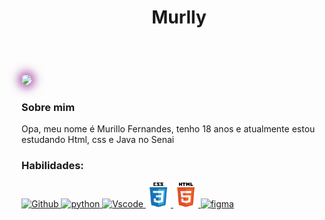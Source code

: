 
<header class="cabecalho" style="display: flex; align-content: center; justify-content: center;">
        <h1 class="titulo">Murlly</h1>
    </header>
    <section class="principal">
        <div class="principal">
            <img class="imagem" src="https://media1.tenor.com/m/BunrT3C3RmQAAAAC/neferoku-kokushib%C5%8D.gif" 
            style="width: 300px; border-radius: 15px; box-shadow: 0px 0px 15px 5px rgba(128, 0, 128, 0.7);">
            <div class="texto">
                <div class="mensagem">
                    <h3>Sobre mim</h3>
                    <p>Opa, meu nome é Murillo Fernandes, tenho 18 anos e atualmente estou estudando Html, css e Java no Senai</p>
                </div>
                <div class="mensagem">
                    <h3>Habilidades:</h3>
                    <div class="habilidades">
                        <a href="https://github.com/" target="_blank" rel="noreferrer"> <img src="https://cdn.jsdelivr.net/gh/devicons/devicon@latest/icons/github/github-original.svg" alt="Github" width="40" height="40"  /> </a> 
                        <a href="https://www.python.org/" target="_blank" rel="noreferrer"> <img src="https://cdn.jsdelivr.net/gh/devicons/devicon@latest/icons/python/python-original.svg" alt="python" width="40" height="40" /> </a>
                        <a href="https://code.visualstudio.com/" target="_blank" rel="noreferrer"> <img src="https://cdn.jsdelivr.net/gh/devicons/devicon@latest/icons/vscode/vscode-original.svg" alt="Vscode" width="40" height="40" /> </a>
                        <a href="https://www.w3schools.com/css/" target="_blank" rel="noreferrer"> <img src="https://raw.githubusercontent.com/devicons/devicon/master/icons/css3/css3-original-wordmark.svg" alt="css3" width="40" height="40"/> </a>
                        <a href="https://www.w3.org/html/" target="_blank" rel="noreferrer"> <img src="https://raw.githubusercontent.com/devicons/devicon/master/icons/html5/html5-original-wordmark.svg" alt="html5" width="40" height="40"/> </a>
                        <a href="https://www.figma.com/" target="_blank" rel="noreferrer"> <img src="https://www.vectorlogo.zone/logos/figma/figma-icon.svg" alt="figma" width="40" height="40"/> </a>   
                    <div>
                </div>
            </div>
        </div>
    </section>
